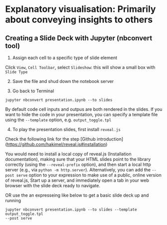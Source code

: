 # Explanatory visualisation: Primarily about conveying insights to others  

## Creating a Slide Deck with Jupyter (nbconvert tool) 

1. Assign each cell to a specific type of slide element 

Click `View`, `Cell Toolbar`, select `Slideshow`: this will show a small box with `Slide Type` 

2. Save the file and shud down the notebook server

3. Go back to Terminal
```
jupyter nbconvert presentation.ipynb --to slides 
```
By default code cell inputs and outpus are both rendered in the slides. 
If you want to hide the code in your presentation, you can specify a template file using the `--template` option, e.g. `output_toggle.tpl`

4. To play the presentation slides, first install `reveal.js`

Check the following link for the step [Github introduction] (https://github.com/hakimel/reveal.js#installation)

You would need to install a local copy of reveal.js (Installation documentation), making sure that your HTML slides point to the library correctly (using the `--reveal-prefix` option), and then start a local http server (e.g., via `python -m http.server`). 
Alternatively, you can add the `--post serve` option to your expression to make use of a public, online version of reveal.js, 
Start up a server, and immediately open a tab in your web browser with the slide deck ready to navigate.

OR use the an expresseing like below to get a basic slide deck up and running 
```
jupyter nbconvert presentation.ipynb --to slides --template output_toggle.tpl
--post serve
```
